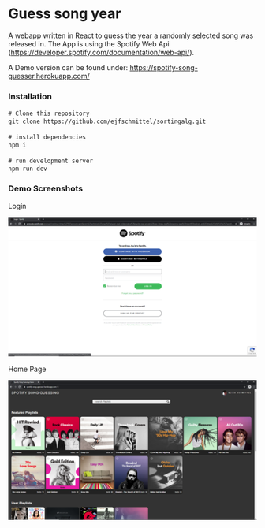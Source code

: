 ﻿# Guess song year

A webapp written in React to guess the year a randomly selected song was released in.
The App is using the Spotify Web Api (https://developer.spotify.com/documentation/web-api/).

A Demo version can be found under: https://spotify-song-guesser.herokuapp.com/

### Installation 

```
# Clone this repository
git clone https://github.com/ejfschmittel/sortingalg.git

# install dependencies
npm i

# run development server
npm run dev
```

### Demo Screenshots 

Login 

<img src="src/assets/spotify%20login.PNG"/>

Home Page

<img src="src/assets/spotify%20main ui.PNG"/>
